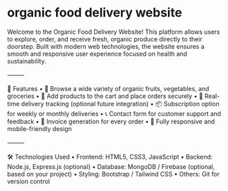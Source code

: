# organic food delivery website
 
Welcome to the Organic Food Delivery Website! This platform allows users to explore, order, and receive fresh, organic produce directly to their doorstep. Built with modern web technologies, the website ensures a smooth and responsive user experience focused on health and sustainability.

⸻

🚀 Features
	•	🌱 Browse a wide variety of organic fruits, vegetables, and groceries
	•	🛒 Add products to the cart and place orders securely
	•	📍 Real-time delivery tracking (optional future integration)
	•	📦 Subscription option for weekly or monthly deliveries
	•	📞 Contact form for customer support and feedback
	•	🧾 Invoice generation for every order
	•	📱 Fully responsive and mobile-friendly design

⸻

🛠️ Technologies Used
	•	Frontend: HTML5, CSS3, JavaScript
	•	Backend: Node.js, Express.js (optional)
	•	Database: MongoDB / Firebase (optional, based on your project)
	•	Styling: Bootstrap / Tailwind CSS
	•	Others: Git for version control

